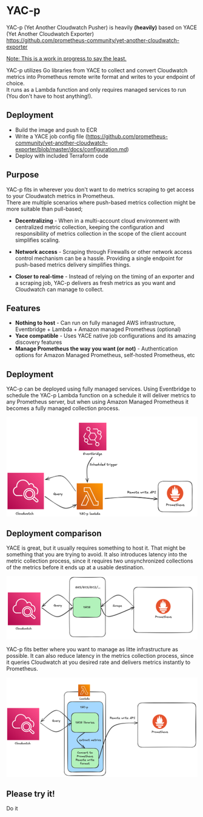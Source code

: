# YAC-p

YAC-p (Yet Another Cloudwatch Pusher) is heavily <b>(heavily)</b> based on YACE (Yet Another Cloudwatch Exporter)  
https://github.com/prometheus-community/yet-another-cloudwatch-exporter


<u>Note: This is a work in progress to say the least.</u>

YAC-p utilizes Go libraries from YACE to collect and convert Cloudwatch metrics into Prometheus remote write format and writes to your endpoint of choice.  
It runs as a Lambda function and only requires managed services to run (You don't have to host anything!).   

## Deployment

- Build the image and push to ECR
- Write a YACE job config file (https://github.com/prometheus-community/yet-another-cloudwatch-exporter/blob/master/docs/configuration.md)
- Deploy with included Terraform code

## Purpose

YAC-p fits in wherever you don't want to do metrics scraping to get access to your Cloudwatch metrics in Prometheus.   
There are multiple scenarios where push-based metrics collection might be more suitable than pull-based;

- <b>Decentralizing</b> - When in a multi-account cloud environment with centralized metric collection, keeping the configuration and responsibility of metrics collection in the scope of the client account simplifies scaling.

- <b>Network access</b> - Scraping through Firewalls or other network access control mechanism can be a hassle. Providing a single endpoint for push-based metrics delivery simplifies things.

- <b>Closer to real-time</b> - Instead of relying on the timing of an exporter and a scraping job, YAC-p delivers as fresh metrics as you want and Cloudwatch can manage to collect.  

## Features

- <b>Nothing to host</b> - Can run on fully managed AWS infrastructure, Eventbridge + Lambda + Amazon managed Prometheus (optional)
- <b>Yace compatible</b> - Uses YACE native job configurations and its amazing discovery features
- <b>Manage Prometheus the way you want (or not)</b> - Authentication options for Amazon Managed Prometheus, self-hosted Prometheus, etc


## Deployment

YAC-p can be deployed using fully managed services. Using Eventbridge to schedule the YAC-p Lambda function on a schedule it will deliver metrics to any Prometheus server, but when using Amazon Managed Prometheus it becomes a fully managed collection process.

![Deployment](img/deployment.png)

## Deployment comparison

YACE is great, but it usually requires something to host it. That might be something that you are trying to avoid. It also introduces latency into the metric collection process, since it requires two unsynchronized collections of the metrics before it ends up at a usable destination.  

![YACE](img/YACE.png)

YAC-p fits better where you want to manage as litte infrastructure as possible. It can also reduce latency in the metrics collection process, since it queries Cloudwatch at you desired rate and delivers metrics instantly to Prometheus.

![YAC-p](img/YAC-p.png)

## Please try it!
Do it